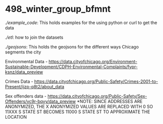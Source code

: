 # 498_winter_group_bfmnt

*./example_code*: This holds examples for the using python or curl to get the data

*./etl*: how to join the datasets

*./geojsons*: This holds the geojsons for the different ways Chicago segments the city

Environmental Data - https://data.cityofchicago.org/Environment-Sustainable-Development/CDPH-Environmental-Complaints/fypr-ksnz/data_preview

Crimes Data - https://data.cityofchicago.org/Public-Safety/Crimes-2001-to-Present/ijzp-q8t2/about_data

Sex offenders data - https://data.cityofchicago.org/Public-Safety/Sex-Offenders/vc9r-bqvy/data_preview *NOTE: SINCE ADDRESSES ARE ANONYMIZED, THE X ANONYMIZED VALUES ARE REPLACED WITH 0 SO 11XXX S STATE ST BECOMES 11000 S STATE ST TO APPROXIMATE THE LOCATION
